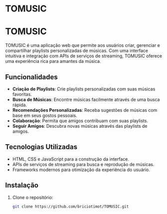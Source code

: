 # TOMUSIC
# TOMUSIC

TOMUSIC é uma aplicação web que permite aos usuários criar, gerenciar e compartilhar playlists personalizadas de músicas. Com uma interface intuitiva e integração com APIs de serviços de streaming, TOMUSIC oferece uma experiência rica para amantes da música.

## Funcionalidades

- **Criação de Playlists**: Crie playlists personalizadas com suas músicas favoritas.
- **Busca de Músicas**: Encontre músicas facilmente através de uma busca rápida.
- **Recomendações Personalizadas**: Receba sugestões de músicas com base em seus gostos pessoais.
- **Colaboração**: Permita que amigos contribuam com suas playlists.
- **Seguir Amigos**: Descubra novas músicas através das playlists de amigos.

## Tecnologias Utilizadas

- HTML, CSS e JavaScript para a construção da interface.
- APIs de serviços de streaming para busca e reprodução de músicas.
- Frameworks modernos para otimização da experiência do usuário.

## Instalação

1. Clone o repositório:
   ```bash
   git clone https://github.com/briciotimot/TOMUSIC.git
